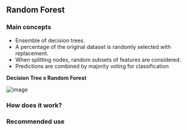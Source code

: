 ## Random Forest

### Main concepts 

* Ensemble of decision trees.
* A percentage of the original dataset is randomly selected with replacement. 
* When splitting nodes, random subsets of features are considered.
* Predictions are combined by majority voting for classification

**Decision Tree x Random Forest**

![image](https://user-images.githubusercontent.com/39881974/200903525-2bf559c5-8231-4301-a152-c29138c94c2e.png)


### How does it work?


### Recommended use
